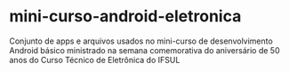 mini-curso-android-eletronica
=============================

Conjunto de apps e arquivos usados no mini-curso de desenvolvimento Android básico ministrado na semana comemorativa do aniversário de 50 anos do Curso Técnico de Eletrônica do IFSUL
